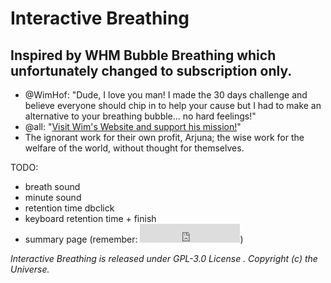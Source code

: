 # Interactive Breathing
## Inspired by WHM Bubble Breathing which unfortunately changed to subscription only.
- @WimHof: "Dude, I love you man! I made the 30 days challenge and believe everyone should chip in to help your cause but I had to make an alternative to your breathing bubble... no hard feelings!"
- @all: "[Visit Wim\'s Website and support his mission!](https://www.wimhofmethod.com/breathing-techniques)"
- The ignorant work for their own profit, Arjuna; the wise work for the welfare of the world, without thought for themselves.

TODO:
- breath sound
- minute sound
- retention time dbclick
- keyboard retention time + finish
- summary page (remember: <iframe class="gh-button" src="https://ghbtns.com/github-btn.html?user=Weedshaker&amp;repo=InteractiveBreathing&amp;type=star&amp;count=true&amp;size=large" scrolling="0" width="160px" height="30px" frameborder="0"></iframe>)

*Interactive Breathing is released under GPL-3.0 License . Copyright (c) the Universe.*
